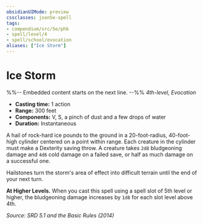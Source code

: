 ```yaml
---
obsidianUIMode: preview
cssclasses: json5e-spell
tags:
- compendium/src/5e/phb
- spell/level/4
- spell/school/evocation
aliases: ["Ice Storm"]
---
```

# Ice Storm
%%-- Embedded content starts on the next line. --%%
*4th-level, Evocation*  

- **Casting time:** 1 action
- **Range:** 300 feet
- **Components:** V, S, a pinch of dust and a few drops of water
- **Duration:** Instantaneous

A hail of rock-hard ice pounds to the ground in a 20-foot-radius, 40-foot-high cylinder centered on a point within range. Each creature in the cylinder must make a Dexterity saving throw. A creature takes `2d8` bludgeoning damage and `4d6` cold damage on a failed save, or half as much damage on a successful one.

Hailstones turn the storm's area of effect into difficult terrain until the end of your next turn.

**At Higher Levels.** When you cast this spell using a spell slot of 5th level or higher, the bludgeoning damage increases by `1d8` for each slot level above 4th.

*Source: SRD 5.1 and the Basic Rules (2014)*
